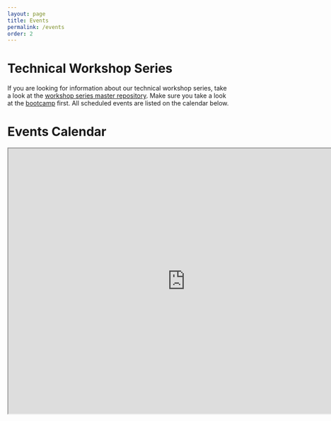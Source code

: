 ```yaml
---
layout: page
title: Events
permalink: /events
order: 2
---
```


# Technical Workshop Series
If you are looking for information about our technical workshop series, take a look at the [workshop series master repository](https://github.com/CSWomenUMass/tech-skills-workshops). Make sure you take a look at the [bootcamp](https://github.com/CSWomenUMass/bootcamp) first. All scheduled events are listed on the calendar below.  


# Events Calendar

<iframe src="https://calendar.google.com/calendar/embed?src=cswomenleadership%40gmail.com&ctz=America/New_York" style="border: 2" width="800" height="600" frameborder="2" scrolling="no"></iframe>

